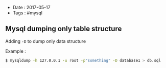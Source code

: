 - Date : 2017-05-17
- Tags : #mysql

## Mysql dumping only table structure

Adding `-D` to dump only data structure

Example :

```bash
$ mysqldump -h 127.0.0.1 -u root -p"something" -D database1 > db.sql
```

